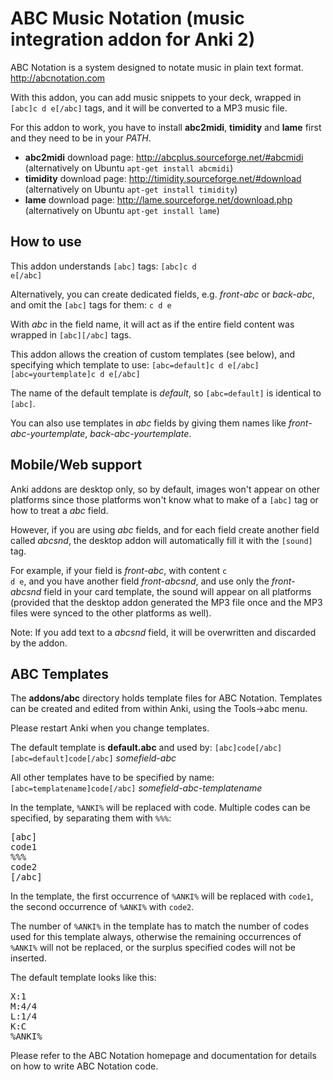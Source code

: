 ABC Music Notation (music integration addon for Anki 2)
=======================================================

ABC Notation is a system designed to notate music in plain text format. <a href="http://abcnotation.com" rel="nofollow">http://abcnotation.com</a>

With this addon, you can add music snippets to your deck, wrapped in <code>[abc]c d e[/abc]</code> tags, and it will be converted to a MP3 music file.

For this addon to work, you have to install <b>abc2midi</b>, <b>timidity</b> and <b>lame</b> first and they need to be in your <i>PATH</i>.

<ul>
<li><b>abc2midi</b> download page: <a href="http://abcplus.sourceforge.net/#abcmidi" rel="nofollow">http://abcplus.sourceforge.net/#abcmidi</a> (alternatively on Ubuntu <code>apt-get install abcmidi</code>)</li>
<li><b>timidity</b> download page: <a href="http://timidity.sourceforge.net/#download" rel="nofollow">http://timidity.sourceforge.net/#download</a> (alternatively on Ubuntu <code>apt-get install timidity</code>)</li>
<li><b>lame</b> download page: <a href="http://lame.sourceforge.net/download.php" rel="nofollow">http://lame.sourceforge.net/download.php</a> (alternatively on Ubuntu <code>apt-get install lame</code>)</li>
</ul>

How to use
----------

This addon understands <code>[abc]</code> tags:
<code>[abc]c d e[/abc]</code>

Alternatively, you can create dedicated fields, e.g. <i>front-abc</i> or <i>back-abc</i>, and omit the <code>[abc]</code> tags for them:
<code>c d e</code>

With <i>abc</i> in the field name, it will act as if the entire field content was wrapped in <code>[abc][/abc]</code> tags.

This addon allows the creation of custom templates (see below), and specifying which template to use:
<code>[abc=default]c d e[/abc]</code>
<code>[abc=yourtemplate]c d e[/abc]</code>

The name of the default template is <i>default</i>, so <code>[abc=default]</code> is identical to <code>[abc]</code>.

You can also use templates in <i>abc</i> fields by giving them names like <i>front-abc-yourtemplate</i>, <i>back-abc-yourtemplate</i>.

Mobile/Web support
------------------

Anki addons are desktop only, so by default, images won't appear on other platforms since those platforms won't know what to make of a <code>[abc]</code> tag or how to treat a <i>abc</i> field.

However, if you are using <i>abc</i> fields, and for each field create another field called <i>abcsnd</i>, the desktop addon will automatically fill it with the <code>[sound]</code> tag.

For example, if your field is <i>front-abc</i>, with content <code>c d e</code>, and you have another field <i>front-abcsnd</i>, and use only the <i>front-abcsnd</i> field in your card template, the sound will appear on all platforms (provided that the desktop addon generated the MP3 file once and the MP3 files were synced to the other platforms as well).

Note: If you add text to a <i>abcsnd</i> field, it will be overwritten and discarded by the addon.

ABC Templates
-------------

The <b>addons/abc</b> directory holds template files for ABC Notation. Templates can be created and edited from within Anki, using the Tools-&gt;abc menu.

Please restart Anki when you change templates.

The default template is <b>default.abc</b> and used by:
<code>[abc]code[/abc]</code>
<code>[abc=default]code[/abc]</code>
<i>somefield-abc</i>

All other templates have to be specified by name:
<code>[abc=templatename]code[/abc]</code>
<i>somefield-abc-templatename</i>

In the template, <code>%ANKI%</code> will be replaced with code. Multiple codes can be specified, by separating them with <code>%%%</code>:
<pre>
[abc]
code1
%%%
code2
[/abc]
</pre>

In the template, the first occurrence of <code>%ANKI%</code> will be replaced with <code>code1</code>, the second occurrence of <code>%ANKI%</code> with <code>code2</code>.

The number of <code>%ANKI%</code> in the template has to match the number of codes used for this template always, otherwise the remaining occurrences of <code>%ANKI%</code> will not be replaced, or the surplus specified codes will not be inserted.

The default template looks like this:
<pre>
X:1
M:4/4
L:1/4
K:C
%ANKI%
</pre>

Please refer to the ABC Notation homepage and documentation for details on how to write ABC Notation code.
